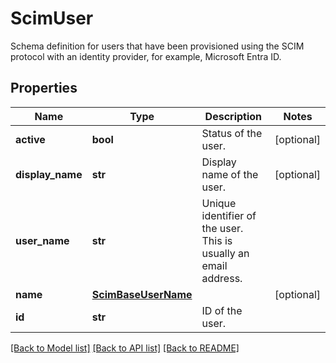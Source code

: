 # ScimUser

Schema definition for users that have been provisioned using the SCIM protocol with an identity provider, for example, Microsoft Entra ID.
## Properties
Name | Type | Description | Notes
------------ | ------------- | ------------- | -------------
**active** | **bool** | Status of the user. | [optional] 
**display_name** | **str** | Display name of the user. | [optional] 
**user_name** | **str** | Unique identifier of the user. This is usually an email address. | 
**name** | [**ScimBaseUserName**](ScimBaseUserName.md) |  | [optional] 
**id** | **str** | ID of the user. | 

[[Back to Model list]](../README.md#documentation-for-models) [[Back to API list]](../README.md#documentation-for-api-endpoints) [[Back to README]](../README.md)


